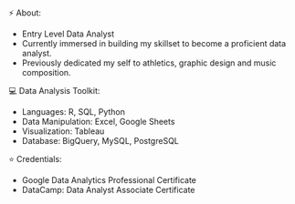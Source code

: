 ⚡ About:
- Entry Level Data Analyst
- Currently immersed in building my skillset to become a proficient data analyst.
- Previously dedicated my self to athletics, graphic design and music composition. 


💻 Data Analysis Toolkit:

- Languages: R, SQL, Python
- Data Manipulation: Excel, Google Sheets
- Visualization: Tableau
- Database: BigQuery, MySQL, PostgreSQL

:star: Credentials: 

- Google Data Analytics Professional Certificate
- DataCamp: Data Analyst Associate Certificate
